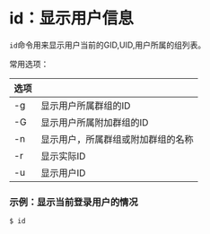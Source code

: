 id：显示用户信息
==================================================
`id`命令用来显示用户当前的GID,UID,用户所属的组列表。

常用选项：

| 选项 |  |
| :------------- | :------------- |
| -g | 显示用户所属群组的ID |
| -G | 显示用户所属附加群组的ID |
| -n | 显示用户，所属群组或附加群组的名称 |
| -r | 显示实际ID |
| -u | 显示用户ID |

### 示例：显示当前登录用户的情况
```powershell
$ id
```
